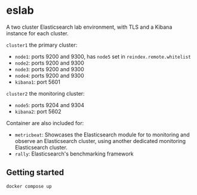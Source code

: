 # eslab

A two cluster Elasticsearch lab environment, with TLS and a Kibana instance for each cluster.

`cluster1` the primary cluster:

- `node1`: ports 9200 and 9300, has `node5` set in `reindex.remote.whitelist`
- `node2`: ports 9200 and 9300
- `node3`: ports 9200 and 9300
- `node4`: ports 9200 and 9300
- `kibana1`: port 5601

`cluster2` the monitoring cluster:

- `node5`: ports 9204 and 9304
- `kibana2`: port 5602

Container are also included for:

- `metricbeat`: Showcases the Elasticsearch module for to monitoring and observe an Elasticsearch cluster, using another dedicated monitoring Elasticsearch cluster.
- `rally`: Elasticsearch's benchmarking framework

## Getting started

```sh
docker compose up
```
